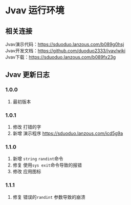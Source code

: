 # Jvav 运行环境

## 相关连接

Jvav演示代码：https://sduoduo.lanzous.com/b089g0hsj   
Jvav开发文档：https://github.com/duoduo2333/jvav/wiki   
Jvav下载：https://sduoduo.lanzous.com/b089fx23g   

## Jvav 更新日志

### 1.0.0

1.  最初版本

### 1.0.1

1. 修改 打错的字
2. 新增 演示程序 https://sduoduo.lanzous.com/icd5g9a

### 1.1.0

1. 新增  `string` `randint`命令
2. 修复 使用`sys exit`命令导致的报错
3. 修改 应用图标

### 1.1.1

1. 修复  错误的`randint` 参数导致的崩溃

